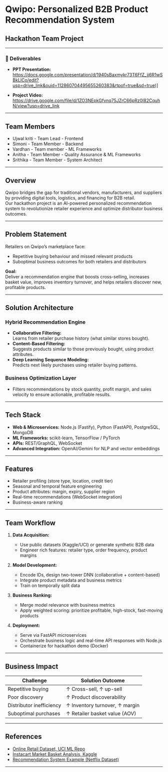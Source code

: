 # Qwipo: Personalized B2B Product Recommendation System

## Hackathon Team Project

---

### 📎 Deliverables

- **PPT Presentation:**  
https://docs.google.com/presentation/d/1940sBaxmykr73T6FfZ_jj6R1wSBkLlCo/edit?usp=drive_link&ouid=112860704495655260383&rtpof=true&sd=true)]

- **Project Video:**  
  https://drive.google.com/file/d/1ZO3NEpkGfvnq75JZrC66pRz0l82CquhN/view?usp=drive_link

---

## Team Members

<!-- Add your team members and roles here -->
- Ujwal kriti - Team Lead - Frontend
- Simoni - Team Member - Backend
- Vardhan - Team member - ML Frameworks
- Anitha - Team Member - Quality Assurance & ML Frameworks
- Srithika - Team Member - System Architect 

---

## Overview

Qwipo bridges the gap for traditional vendors, manufacturers, and suppliers by providing digital tools, logistics, and financing for B2B retail.  
Our hackathon project is an AI-powered personalized recommendation system to revolutionize retailer experience and optimize distributor business outcomes.

---

## Problem Statement

Retailers on Qwipo’s marketplace face:
- Repetitive buying behaviour and missed relevant products
- Suboptimal business outcomes for both retailers and distributors

**Goal:**  
Deliver a recommendation engine that boosts cross-selling, increases basket value, improves inventory turnover, and helps retailers discover new, profitable products.

---

## Solution Architecture

### Hybrid Recommendation Engine

- **Collaborative Filtering:**  
  Learns from retailer purchase history (what similar stores bought).
- **Content-Based Filtering:**  
  Suggests products similar to those previously bought, using product attributes.
- **Deep Learning Sequence Modeling:**  
  Predicts next likely purchases using retailer buying patterns.

### Business Optimization Layer

- Filters recommendations by stock quantity, profit margin, and sales velocity to ensure actionable, profitable results.

---

## Tech Stack

- **Web & Microservices:** Node.js (Fastify), Python (FastAPI), PostgreSQL, MongoDB
- **ML Frameworks:** scikit-learn, TensorFlow / PyTorch
- **APIs:** REST/GraphQL, WebSocket
- **Advanced Integration:** OpenAI/Gemini for NLP and vector embeddings

---

## Features

- Retailer profiling (store type, location, credit tier)
- Seasonal and temporal feature engineering
- Product attributes: margin, expiry, supplier region
- Real-time recommendations (WebSocket integration)
- Business-aware ranking

---

## Team Workflow

1. **Data Acquisition:**  
   - Use public datasets (Kaggle/UCI) or generate synthetic B2B data
   - Engineer rich features: retailer type, order frequency, product margins

2. **Model Development:**  
   - Encode IDs, design two-tower DNN (collaborative + content-based)
   - Integrate product metadata and business metrics
   - Train on temporally split data

3. **Business Ranking:**  
   - Merge model relevance with business metrics
   - Apply weighted scoring: prioritize profitable, high-stock, fast-moving products

4. **Deployment:**  
   - Serve via FastAPI microservices
   - Orchestrate business logic and real-time API responses with Node.js
   - Containerize for hackathon demo (Docker)

---

## Business Impact

| Challenge                 | Solution Outcome                                   |
|---------------------------|---------------------------------------------------|
| Repetitive buying         | ↑ Cross-sell, ↑ up-sell                           |
| Poor discovery            | ↑ Product discoverability                         |
| Distributor inefficiency  | ↑ Inventory turnover, ↑ margin                    |
| Suboptimal purchases      | ↑ Retailer basket value (AOV)                     |

---

## References

- [Online Retail Dataset, UCI ML Repo](https://archive.ics.uci.edu/ml/datasets/Online+Retail)
- [Instacart Market Basket Analysis, Kaggle](https://www.kaggle.com/datasets/instacart/market-basket-analysis)
- [Recommendation System Example (Netflix Dataset)](https://amanxai.com/2025/06/17/recommendation-system-using-python-and-tensorflow/)

---
